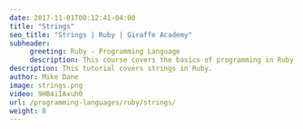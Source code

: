 ```yaml
---
date: 2017-11-01T00:12:41-04:00
title: "Strings"
seo_title: "Strings | Ruby | Giraffe Academy"
subheader:
     greeting: Ruby - Programming Language
     description: This course covers the basics of programming in Ruby. Work your way through the videos and we'll teach you everything you need to know to start your programming journey!
description: This tutorial covers strings in Ruby.
author: Mike Dane
image: strings.png
video: 9HB4iIAxuh0
url: /programming-languages/ruby/strings/
weight: 8
---
```

